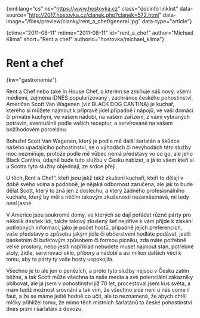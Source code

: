 
{xml:lang="cs" ns="https://www.hostovka.cz" class="docinfo linklist" data-source="http://2017.hostovka.cz/clanek.php?clanek=572.html" data-image="/files/preview/clanky/rent\_a\_chef/general.jpg" data-type="article"}

{ctime="2011-08-11" mtime="2011-08-11" id="rent\_a\_chef" author="Michael Klíma" short="Rent a chef" authorid="hostovka/michael_klima"}

# Rent a chef

<!-- generated attribute kw by user_udpatekw.sh on 2019-06-30, do not edit -->

{kw="gastronomie"}

Rent a Chef nebo také In House Chef, o kterém se zmiňuje náš nový, všemi médiemi, zejména iDNES popularizovaný , zachránce českého pohostinství, Američan Scott Van Wagenen (viz BLACK DOG CANTINA) je kuchař, kterého si můžete najmout k přípravě jídel případně i nápojů, ve vaši domácí či privátní kuchyni, ve vašem nádobí, na vašem zařízení, z vámi vybraných potravin, eventuálně podle vašich receptur, a servírované na vašem božíhodovém porcelánu.

Bohužel Scott Van Wagenen, který je podle mě další šarlatán a škůdce našeho upadajícího pohostinství, se o výhodách či nevýhodách této služby moc nezmiňuje, protože podle mě vůbec nemá představy vo co go, ale jeho Black Cantina, údajně bude tuto službu v Česku nabízet, a já to všem kteří si u Scotta tyto služby objednají, ze srdce přeji.

U těch„Rent a Chef“, kteří jsou jakž takž zkušení kuchaři, kteří to dělají v době svého volna a podobně, je nějaká odbornost zaručena, ale jak to bude dělat Scott, který to zná jen z doslechu, a který žádného profesionálního kuchaře, který by měl s něčím takovým zkušenosti nezaměstnává, mi tedy není jasné.

V Americe jsou soukromé domy, ve kterých se dají pořádat různé párty pro několik desítek lidí, takže takový zkušený šef nejdříve k vám přijde k získání potřebných informací, jako je počet hostů, případně jejich preferencích, vaše představy o způsobu jakým jídla či občerstvení hodláte podávat, jestli banketním či bufetovým způsobem či formou picniku, zda máte potřebně velké prostory, nebo jestli například nebudete muset najmout stan, potřebné stoly, židle, servírovací sklo, příbory a nádobí a asi milion dalších věcí k tomu, aby ta párty ty vaše hosty uspokojila.

Všechno je to ale jen o penězích, a proto tyto služby nejsou v Česku zatím běžné, a tak Scott může všechna ta naše media a své potenciální zákazníky oblbovat, ale já jsem v pohostinství již 70 let, procestoval jsem kus světa, a mám tudíž možnost srovnání a tak vím, že všechno sice není u nás come il faut, a že se máme ještě hodně co učit, ale to neznamená, že abych chtěl mlčky přihlížel tomu, že mimo těch místních šarlatánů to české pohostinství dnes przní i šarlatáni z dovozu.

